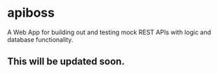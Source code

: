 # apiboss
A Web App for building out and testing mock REST APIs with logic and database functionality.

## This will be updated soon.
